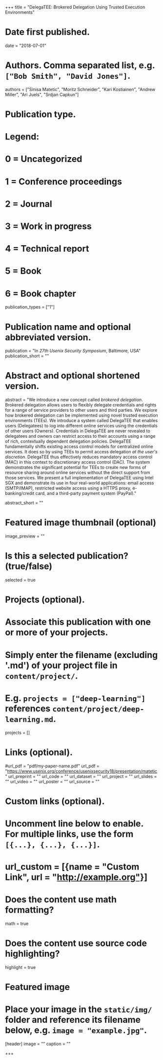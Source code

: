 +++
title = "DelegaTEE: Brokered Delegation Using Trusted Execution Environments"

# Date first published.
date = "2018-07-01"

# Authors. Comma separated list, e.g. `["Bob Smith", "David Jones"]`.
authors = ["Sinisa Matetic", "Moritz Schneider", "Kari Kostiainen", "Andrew Miller", "Ari Juels", "Srdjan Capkun"]

# Publication type.
# Legend:
# 0 = Uncategorized
# 1 = Conference proceedings
# 2 = Journal
# 3 = Work in progress
# 4 = Technical report
# 5 = Book
# 6 = Book chapter
publication_types = ["1"]

# Publication name and optional abbreviated version.
publication = "In *27th Usenix Security Symposium*, Baltimore, USA"
publication_short = ""

# Abstract and optional shortened version.
abstract = "We introduce a new concept called *brokered delegation*. Brokered delegation allows users to flexibly delegate credentials and rights for a range of service providers to other users and third parties. We explore how brokered delegation can be implemented using novel trusted execution environments (TEEs). We introduce a system called DelegaTEE that enables users (Delegatees) to log into different online services using the credentials of other users (Owners). Credentials in DelegaTEE are never revealed to delegatees and owners can restrict access to their accounts using a range of rich, contextually dependent delegation policies. DelegaTEE fundamentally shifts existing access control models for centralized online services. It does so by using TEEs to permit access delegation *at the user's discretion*. DelegaTEE thus effectively reduces mandatory access control (MAC) in this context to discretionary access control (DAC). The system demonstrates the significant potential for TEEs to create new forms of resource sharing around online services without the direct support from those services. We present a full implementation of DelegaTEE using Intel SGX and demonstrate its use in four real-world applications: email access (SMTP/IMAP), restricted website access using a HTTPS proxy, e-banking/credit card, and a third-party payment system (PayPal)."


abstract_short = ""

# Featured image thumbnail (optional)
image_preview = ""

# Is this a selected publication? (true/false)
selected = true

# Projects (optional).
#   Associate this publication with one or more of your projects.
#   Simply enter the filename (excluding '.md') of your project file in `content/project/`.
#   E.g. `projects = ["deep-learning"]` references `content/project/deep-learning.md`.
projects = []

# Links (optional).
#url_pdf = "pdf/my-paper-name.pdf"
url_pdf = "https://www.usenix.org/conference/usenixsecurity18/presentation/matetic"
url_preprint = ""
url_code = ""
url_dataset = ""
url_project = ""
url_slides = ""
url_video = ""
url_poster = ""
url_source = ""

# Custom links (optional).
#   Uncomment line below to enable. For multiple links, use the form `[{...}, {...}, {...}]`.
# url_custom = [{name = "Custom Link", url = "http://example.org"}]

# Does the content use math formatting?
math = true

# Does the content use source code highlighting?
highlight = true

# Featured image
# Place your image in the `static/img/` folder and reference its filename below, e.g. `image = "example.jpg"`.
[header]
image = ""
caption = ""

+++
